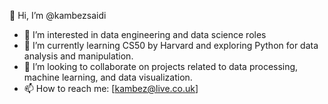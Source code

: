 👋 Hi, I’m @kambezsaidi
- 👀 I’m interested in data engineering and data science roles
- 🌱 I’m currently learning CS50 by Harvard and exploring Python for data analysis and manipulation.
- 💞️ I’m looking to collaborate on projects related to data processing, machine learning, and data visualization.
- 📫 How to reach me: [kambez@live.co.uk]


<!---
kambezsaidi/kambezsaidi is a ✨ special ✨ repository because its `README.md` (this file) appears on your GitHub profile.
You can click the Preview link to take a look at your changes.
--->
